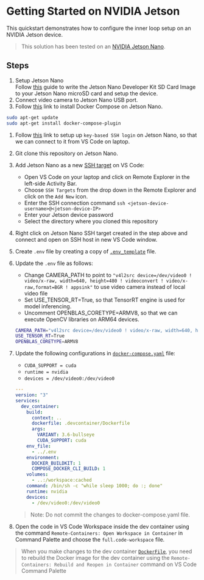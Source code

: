 # Getting Started on NVIDIA Jetson

This quickstart demonstrates how to configure the inner loop setup on an NVIDIA Jetson device.

> This solution has been tested on an [NVIDIA Jetson Nano](https://developer.nvidia.com/embedded/jetson-nano).

## Steps

1. Setup Jetson Nano  
Follow [this](https://developer.NVIDIA.com/embedded/learn/get-started-jetson-nano-devkit) guide to write the Jetson Nano Developer Kit SD Card Image to your Jetson Nano microSD card and setup the device.
1. Connect video camera to Jetson Nano USB port.
1. Follow [this](https://docs.docker.com/engine/install/ubuntu/) link to install Docker Compose on Jetson Nano.

```bash
sudo apt-get update
sudo apt-get install docker-compose-plugin
```

1. Follow [this](https://help.ubuntu.com/community/SSH/OpenSSH/Keys) link to setup up `key-based SSH login` on Jetson Nano, so that we can connect to it from VS Code on laptop.
1. Git clone this repository on Jetson Nano.
1. Add Jetson Nano as a new [SSH target](https://code.visualstudio.com/docs/remote/ssh#_remember-hosts-and-advanced-settings) on VS Code:

    - Open VS Code on your laptop and click on Remote Explorer in the left-side Activity Bar.
    - Choose `SSH Targets` from the drop down in the Remote Explorer and click on the `Add New` icon.
    - Enter the SSH connection command `ssh <jetson-device-username>@<jetson-device-IP>`
    - Enter your Jetson device password
    - Select the directory where you cloned this repository
1. Right click on Jetson Nano SSH target created in the step above and connect and open on SSH host in new VS Code window.
1. Create `.env` file by creating a copy of [`.env_template`](../../.env_template) file.
1. Update the `.env` file as follows:

    - Change CAMERA_PATH to point to `"v4l2src device=/dev/video0 ! video/x-raw, width=640, height=480 ! videoconvert ! video/x-raw,format=BGR ! appsink"` to use video camera instead of local video file
    - Set USE_TENSOR_RT=True, so that TensorRT engine is used for model inferencing.
    - Uncomment OPENBLAS_CORETYPE=ARMV8, so that we can execute OpenCV libraries on ARM64 devices.  

   ```sh
   CAMERA_PATH="v4l2src device=/dev/video0 ! video/x-raw, width=640, height=480 ! videoconvert ! video/x-raw,format=BGR ! appsink"
   USE_TENSOR_RT=True
   OPENBLAS_CORETYPE=ARMV8
   ```

1. Update the following configurations in [`docker-compose.yaml`](../../.devcontainer/docker-compose.yml) file:

    - `CUDA_SUPPORT = cuda`
    - `runtime = nvidia`
    - `devices = /dev/video0:/dev/video0`

    ```yaml
    ---
    version: "3"
    services:
      dev_container:
        build:
          context: ..
          dockerfile: .devcontainer/Dockerfile
          args:
            VARIANT: 3.6-bullseye
            CUDA_SUPPORT: cuda
        env_file:
          - ../.env
        environment:
          DOCKER_BUILDKIT: 1
          COMPOSE_DOCKER_CLI_BUILD: 1
        volumes:
          - ..:/workspace:cached
        command: /bin/sh -c "while sleep 1000; do :; done"
        runtime: nvidia
        devices:
          - /dev/video0:/dev/video0
    ```

    > Note: Do not commit the changes to docker-compose.yaml file.

1. Open the code in VS Code Workspace inside the dev container using the command  `Remote-Containers: Open Workspace in Container` in Command Palette and choose the `full.code-workspace` file.

  > When you make changes to the dev container [`DockerFile`](../../.devcontainer/Dockerfile), you need to rebuild the Docker image for the dev container using the `Remote-Containers: Rebuild and Reopen in Container` command on VS Code Command Palette
